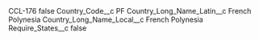 <?xml version="1.0" encoding="UTF-8"?>
<CustomMetadata xmlns="http://soap.sforce.com/2006/04/metadata" xmlns:xsi="http://www.w3.org/2001/XMLSchema-instance" xmlns:xsd="http://www.w3.org/2001/XMLSchema">
    <label>CCL-176</label>
    <protected>false</protected>
    <values>
        <field>Country_Code__c</field>
        <value xsi:type="xsd:string">PF</value>
    </values>
    <values>
        <field>Country_Long_Name_Latin__c</field>
        <value xsi:type="xsd:string">French Polynesia</value>
    </values>
    <values>
        <field>Country_Long_Name_Local__c</field>
        <value xsi:type="xsd:string">French Polynesia</value>
    </values>
    <values>
        <field>Require_States__c</field>
        <value xsi:type="xsd:boolean">false</value>
    </values>
</CustomMetadata>
